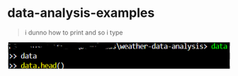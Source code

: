 # data-analysis-examples
> i dunno how to print and so i type 

![image](https://github.com/andraceli/data-analysis-examples/blob/img/asset-434c895a735c278bbe85a625108e56bd.png)
